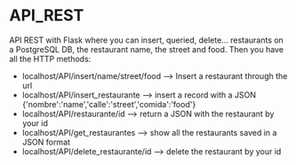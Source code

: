 # API_REST

API REST with Flask where you can insert, queried, delete... restaurants on a PostgreSQL DB, the restaurant name, the street and food. Then you have all the HTTP methods:
  - localhost/API/insert/name/street/food  --> Insert a restaurant through the url
  - localhost/API/insert_restaurante --> insert a record with a JSON {'nombre':'name','calle':'street','comida':'food'}
  - localhost/API/restaurante/id --> return a JSON with the restaurant by your id 
  - localhost/API/get_restaurantes --> show all the restaurants saved in a JSON format
  - localhost/API/delete_restaurante/id --> delete the restaurant by your id


  
